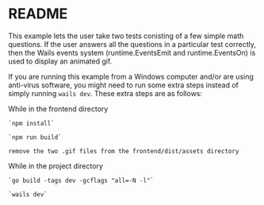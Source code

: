 # README

This example lets the user take two tests conisting of a few simple math questions. If the user answers all the questions in a particular test correctly, then the Wails events system (runtime.EventsEmit and runtime.EventsOn) is used to display an animated gif.

If you are running this example from a Windows computer and/or are using anti-virus software, you might need to run some extra steps instead of simply running `wails dev`. These extra steps are as follows:

While in the frontend directory

	`npm install`

	`npm run build`
	
	remove the two .gif files from the frontend/dist/assets directory

While in the project directory

	`go build -tags dev -gcflags "all=-N -l"`

	`wails dev`
	
